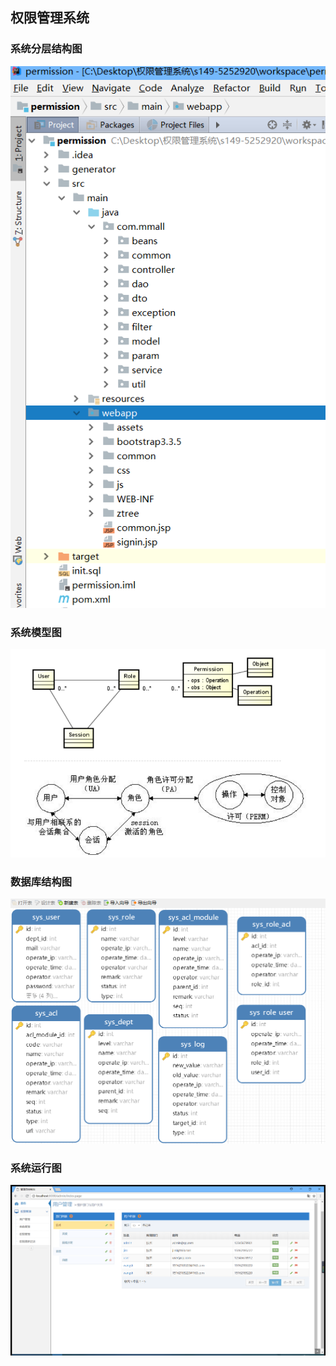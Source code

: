 ## 权限管理系统

### 系统分层结构图
![Image system](https://github.com/cumt-wangdi/permission/blob/master/image/%E7%B3%BB%E7%BB%9F%E5%88%86%E5%B1%82%E7%BB%93%E6%9E%84%E5%9B%BE.png)


### 系统模型图
![Image model](https://github.com/cumt-wangdi/permission/blob/master/image/%E7%B3%BB%E7%BB%9F%E6%A8%A1%E5%9E%8B%E5%9B%BE.png)


### 数据库结构图
![Image database](https://github.com/cumt-wangdi/permission/blob/master/image/%E6%95%B0%E6%8D%AE%E5%BA%93%E7%BB%93%E6%9E%84%E5%9B%BE.png)


### 系统运行图
![Image interface](https://github.com/cumt-wangdi/permission/blob/master/image/QQ%E6%B5%8F%E8%A7%88%E5%99%A8%E6%88%AA%E5%9B%BE20180704171138.png)
